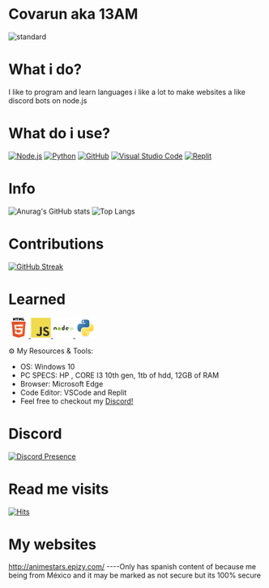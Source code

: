# Covarun aka 13AM

![standard](https://user-images.githubusercontent.com/79609111/136093713-b4458552-f762-45ac-b2d9-895f257c3793.gif)

# What i do?
I like to program and learn languages i like a lot to make websites a like discord bots on node.js

# What do i use?
<a target="_blank" rel="noopener noreferrer" href="https://camo.githubusercontent.com/e1e456809d06fb505eb4a233715b901a3e725aae60e1a2d7a1f71b514d4b7f32/68747470733a2f2f696d672e736869656c64732e696f2f62616467652f2d6e6f64656a732d3333333333333f7374796c653d666c6174266c6f676f3d6e6f64652e6a73"><img src="https://camo.githubusercontent.com/e1e456809d06fb505eb4a233715b901a3e725aae60e1a2d7a1f71b514d4b7f32/68747470733a2f2f696d672e736869656c64732e696f2f62616467652f2d6e6f64656a732d3333333333333f7374796c653d666c6174266c6f676f3d6e6f64652e6a73" alt="Node.js" data-canonical-src="https://img.shields.io/badge/-nodejs-333333?style=flat&amp;logo=node.js" style="max-width: 100%;"></a>
<a target="_blank" rel="noopener noreferrer" href="" alt="Python" data-canonical-src="https://img.shields.io/badge/-Python-333333?style=flat&amp;logo=python" style="max-width: 100%;"></a>
<a target="_blank" rel="noopener noreferrer" href="https://camo.githubusercontent.com/cc663b44f5f2d7e674990fd054d828aae0e30ec8df36768e5f5552978da1cfdf/68747470733a2f2f696d672e736869656c64732e696f2f62616467652f2d507974686f6e2d3333333333333f7374796c653d666c6174266c6f676f3d707974686f6e"><img src="https://camo.githubusercontent.com/cc663b44f5f2d7e674990fd054d828aae0e30ec8df36768e5f5552978da1cfdf/68747470733a2f2f696d672e736869656c64732e696f2f62616467652f2d507974686f6e2d3333333333333f7374796c653d666c6174266c6f676f3d707974686f6e" alt="Python" data-canonical-src="https://img.shields.io/badge/-Python-333333?style=flat&amp;logo=python" style="max-width: 100%;"></a>
<a target="_blank" rel="noopener noreferrer" href="https://camo.githubusercontent.com/544426317a6c6226b7f6b3367232378ea367aa5001a41da4f302a77f9959909f/68747470733a2f2f696d672e736869656c64732e696f2f62616467652f2d4769744875622d3333333333333f7374796c653d666c6174266c6f676f3d676974687562"><img src="https://camo.githubusercontent.com/544426317a6c6226b7f6b3367232378ea367aa5001a41da4f302a77f9959909f/68747470733a2f2f696d672e736869656c64732e696f2f62616467652f2d4769744875622d3333333333333f7374796c653d666c6174266c6f676f3d676974687562" alt="GitHub" data-canonical-src="https://img.shields.io/badge/-GitHub-333333?style=flat&amp;logo=github" style="max-width: 100%;"></a>
<a target="_blank" rel="noopener noreferrer" href="https://camo.githubusercontent.com/194ae9b0be9bfd4caedab16de320d3987f4c144112461590a206262d21eb769b/68747470733a2f2f696d672e736869656c64732e696f2f62616467652f2d56697375616c25323053747564696f253230436f64652d3333333333333f7374796c653d666c6174266c6f676f3d76697375616c2d73747564696f2d636f6465266c6f676f436f6c6f723d303037414343"><img src="https://camo.githubusercontent.com/194ae9b0be9bfd4caedab16de320d3987f4c144112461590a206262d21eb769b/68747470733a2f2f696d672e736869656c64732e696f2f62616467652f2d56697375616c25323053747564696f253230436f64652d3333333333333f7374796c653d666c6174266c6f676f3d76697375616c2d73747564696f2d636f6465266c6f676f436f6c6f723d303037414343" alt="Visual Studio Code" data-canonical-src="https://img.shields.io/badge/-Visual%20Studio%20Code-333333?style=flat&amp;logo=visual-studio-code&amp;logoColor=007ACC" style="max-width: 100%;"></a>
<a target="_blank" rel="noopener noreferrer" href="https://camo.githubusercontent.com/c05f15ced08f8fa65eb4a0157b0edc419a397d72308bcf51e2826b280d79a05d/68747470733a2f2f696d672e736869656c64732e696f2f62616467652f2d7265706c69742d3333333333333f7374796c653d666c6174266c6f676f3d7265706c6974"><img src="https://camo.githubusercontent.com/c05f15ced08f8fa65eb4a0157b0edc419a397d72308bcf51e2826b280d79a05d/68747470733a2f2f696d672e736869656c64732e696f2f62616467652f2d7265706c69742d3333333333333f7374796c653d666c6174266c6f676f3d7265706c6974" alt="Replit" data-canonical-src="https://img.shields.io/badge/-replit-333333?style=flat&amp;logo=replit" style="max-width: 100%;"></a>

# Info

![Anurag's GitHub stats](https://github-readme-stats.vercel.app/api?username=Covarun&show_icons=true)
![Top Langs](https://github-readme-stats.vercel.app/api/top-langs/?username=Covarun&layout=compact)

# Contributions
[![GitHub Streak](https://github-readme-streak-stats.herokuapp.com/?user=Covarun)](https://git.io/streak-stats)

# Learned
<a href="https://www.w3.org/html/" rel="nofollow"> <img src="https://raw.githubusercontent.com/devicons/devicon/master/icons/html5/html5-original-wordmark.svg" alt="html5" width="40" height="40" style="max-width: 100%;"> </a>
<a href="https://developer.mozilla.org/en-US/docs/Web/JavaScript" rel="nofollow"> <img src="https://raw.githubusercontent.com/devicons/devicon/master/icons/javascript/javascript-original.svg" alt="javascript" width="40" height="40" style="max-width: 100%;"> </a>
<a href="https://nodejs.org" rel="nofollow"> <img src="https://raw.githubusercontent.com/devicons/devicon/master/icons/nodejs/nodejs-original-wordmark.svg" alt="nodejs" width="40" height="40" style="max-width: 100%;"> </a>
<a href="https://www.python.org" rel="nofollow"> <img src="https://raw.githubusercontent.com/devicons/devicon/master/icons/python/python-original.svg" alt="python" width="40" height="40" style="max-width: 100%;"> </a>

⚙️ My Resources & Tools:
<ul>
<li>OS: Windows 10</li>
<li>PC SPECS: HP , CORE I3 10th gen, 1tb of hdd, 12GB of RAM</li>
<li>Browser: Microsoft Edge</li>
<li>Code Editor: VSCode and Replit</li>
<li>Feel free to checkout my <a href="https://discord.gg/j4vrrkhH3K" rel="nofollow">Discord!</a></li>
</ul>

# Discord
[![Discord Presence](https://lanyard-profile-readme.vercel.app/api/786352301539196969)](https://discord.com/users/786352301539196969)

# Read me visits
[![Hits](https://hits.seeyoufarm.com/api/count/incr/badge.svg?url=https%3A%2F%2Fgithub.com%2FCovarun&count_bg=%2303FDEC&title_bg=%23000000&icon=&icon_color=%23E7E7E7&title=Read+me+visits&edge_flat=false)](https://hits.seeyoufarm.com)

# My websites
http://animestars.epizy.com/  ----Only has spanish content of because me being from México and it may be marked as not secure but its 100% secure
